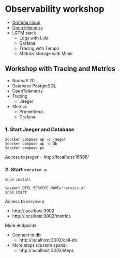 # Observability workshop
* [Grafana cloud](https://grafana.com/docs/grafana-cloud/)
* [OpenTelemetry](https://opentelemetry.io/)
* LGTM stack
  * Logs with Loki
  * Grafana
  * Tracing with Tempo
  * Metrics storage with Mimir

## Workshop with Tracing and Metrics
* NodeJS 20
* Database PostgreSQL
* OpenTelemetry
* Tracing
  * Jaeger
* Metrics
  * Prometheus
  * Grafana

### 1. Start Jaeger and Database
```
$docker compose up -d jaeger
$docker compose up -d db
$docker compose ps
```
Access to jaeger = http://localhost:16686/

### 2. Start `service a`
```
$npm install

$export OTEL_SERVICE_NAME="service-a"
$npm start
```

Access to service a
* http://localhost:3002
* http://localhost:3002/metrics

More endpoints
* Connect to db
  * http://localhost:3002/call-db
* More steps (custom spans)
  * http://localhost:3002/steps

